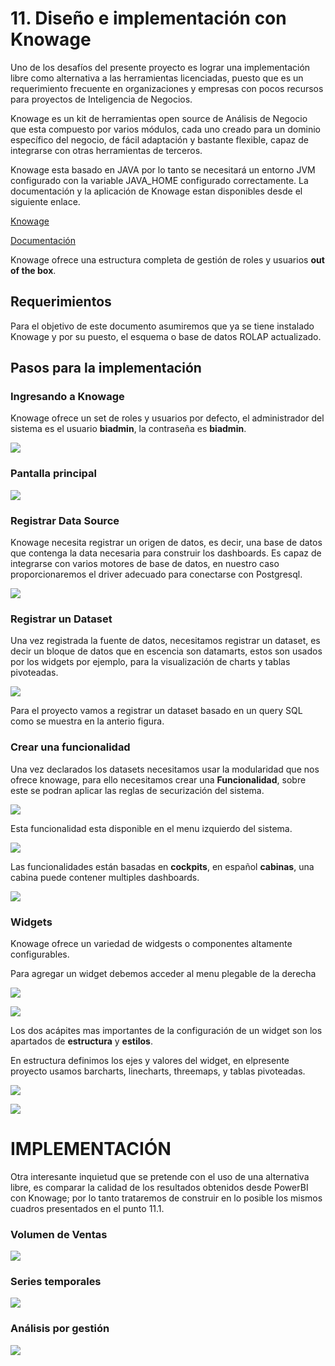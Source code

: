 # 11. Diseño e implementación con Knowage

Uno de los desafíos del presente proyecto es lograr una implementación libre como alternativa a las herramientas licenciadas,
puesto que es un requerimiento frecuente en organizaciones y empresas con pocos recursos para proyectos de Inteligencia de Negocios.

Knowage es un kit de herramientas open source de Análisis de Negocio que esta compuesto por varios módulos, cada uno creado para un dominio específico del negocio, de fácil adaptación y bastante flexible, capaz de integrarse con otras herramientas de terceros.

Knowage esta basado en JAVA por lo tanto se necesitará un entorno JVM configurado con la  variable JAVA_HOME configurado correctamente. La documentación  y la aplicación de Knowage estan disponibles desde el siguiente enlace.

[Knowage](https://www.knowage-suite.com/site/)

[Documentación](https://knowage-suite.readthedocs.io/en/7.2/functionalities-guide/)

Knowage ofrece una estructura completa de gestión de roles y usuarios **out of the box**.

## Requerimientos

Para el objetivo de este documento asumiremos que ya se tiene instalado Knowage y por su puesto, el esquema o base de datos ROLAP actualizado.

## Pasos para la implementación

### Ingresando a Knowage

Knowage ofrece un set de roles y usuarios por defecto, el administrador del sistema es el usuario **biadmin**, la contraseña es **biadmin**.

![](img/knowage/login.png)

### Pantalla principal 

![](img/knowage/knowage-principal.png)

### Registrar Data Source

Knowage necesita registrar un origen de datos, es decir, una base de datos que contenga la data necesaria para construir los dashboards. Es capaz de integrarse con varios motores de base de datos, en nuestro caso proporcionaremos el driver adecuado para conectarse con Postgresql.

![](img/knowage/datasource.png)

### Registrar un Dataset

Una vez registrada la fuente de datos, necesitamos registrar un dataset, es decir un bloque de datos que en escencia son datamarts, estos son usados por los widgets por ejemplo, para la visualización de charts y tablas pivoteadas.

![](img/knowage/dataset.png)

Para el proyecto vamos a registrar un dataset basado en un query SQL como se muestra en la anterio figura.


### Crear una funcionalidad

Una vez declarados los datasets necesitamos usar la modularidad que nos ofrece knowage, para ello necesitamos crear una **Funcionalidad**, sobre este se podran aplicar las reglas de securización del sistema.


![](img/knowage/funcionalidad.png)

Esta funcionalidad esta disponible en el menu izquierdo del sistema.

![](img/knowage/menu_funcionalidad.png)

Las funcionalidades están basadas en **cockpits**, en español **cabinas**, una cabina puede contener multiples dashboards.

![](img/knowage/cabina.png)

### Widgets

Knowage ofrece un variedad de widgests o componentes altamente configurables.

Para agregar un widget debemos acceder al menu plegable de la derecha

![](img/knowage/widget_agregar.png)


![](img/knowage/widgets.png)

Los dos acápites mas importantes de la configuración de un widget son los apartados de **estructura**  y **estilos**.

En estructura definimos los ejes y valores del widget, en elpresente proyecto usamos barcharts, linecharts, threemaps, y tablas pivoteadas.

![](img/knowage/widget_estructura.png)

![](img/knowage/widget_configuracion.png)



# IMPLEMENTACIÓN

Otra interesante inquietud que se pretende con el uso de una alternativa libre, es comparar la calidad de los resultados obtenidos desde PowerBI con Knowage; por lo tanto trataremos de construir en lo posible los mismos cuadros presentados en el punto 11.1.

### Volumen de Ventas

![](img/knowage/volumenes.png)

### Series temporales

![](img/knowage/series.png)

### Análisis por gestión

![](img/knowage/gestion.png)